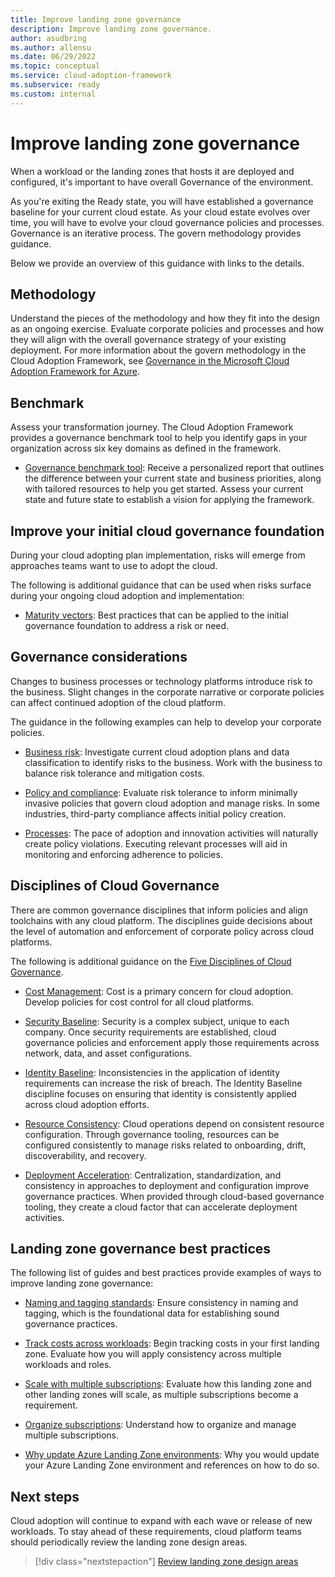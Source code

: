 ```yaml
---
title: Improve landing zone governance
description: Improve landing zone governance.
author: asudbring
ms.author: allensu
ms.date: 06/29/2022
ms.topic: conceptual
ms.service: cloud-adoption-framework
ms.subservice: ready
ms.custom: internal
---
```


# Improve landing zone governance

When a workload or the landing zones that hosts it are deployed and configured, it's important to have overall Governance of the environment.

As you're exiting the Ready state, you will have established a governance baseline for your current cloud estate. As your cloud estate evolves over time, you will have to evolve your cloud governance policies and processes. Governance is an iterative process. The govern methodology provides guidance.

Below we provide an overview of this guidance with links to the details.

## Methodology

Understand the pieces of the methodology and how they fit into the design as an ongoing exercise. Evaluate corporate policies and processes and how they will align with the overall governance strategy of your existing deployment. For more information about the govern methodology in the Cloud Adoption Framework, see [Governance in the Microsoft Cloud Adoption Framework for Azure](/azure/cloud-adoption-framework/govern/).

## Benchmark

Assess your transformation journey. The Cloud Adoption Framework provides a governance benchmark tool to help you identify gaps in your organization across six key domains as defined in the framework.

- [Governance benchmark tool](https://cafbaseline.com/): Receive a personalized report that outlines the difference between your current state and business priorities, along with tailored resources to help you get started. Assess your current state and future state to establish a vision for applying the framework.

## Improve your initial cloud governance foundation

During your cloud adopting plan implementation, risks will emerge from approaches teams want to use to adopt the cloud.

The following is additional guidance that can be used when risks surface during your ongoing cloud adoption and implementation:

- [Maturity vectors](/azure/cloud-adoption-framework/govern/foundation-improvements#maturity-vectors): Best practices that can be applied to the initial governance foundation to address a risk or need.

## Governance considerations

Changes to business processes or technology platforms introduce risk to the business. Slight changes in the corporate narrative or corporate policies can affect continued adoption of the cloud platform.

The guidance in the following examples can help to develop your corporate policies.

- [Business risk](/azure/cloud-adoption-framework/govern/policy-compliance/business-risk): Investigate current cloud adoption plans and data classification to identify risks to the business. Work with the business to balance risk tolerance and mitigation costs.

- [Policy and compliance](/azure/cloud-adoption-framework/govern/policy-compliance/policy-definition): Evaluate risk tolerance to inform minimally invasive policies that govern cloud adoption and manage risks. In some industries, third-party compliance affects initial policy creation.

- [Processes](/azure/cloud-adoption-framework/govern/policy-compliance/processes): The pace of adoption and innovation activities will naturally create policy violations. Executing relevant processes will aid in monitoring and enforcing adherence to policies.

## Disciplines of Cloud Governance

There are common governance disciplines that inform policies and align toolchains with any cloud platform. The disciplines guide decisions about the level of automation and enforcement of corporate policy across cloud platforms.

The following is additional guidance on the [Five Disciplines of Cloud Governance](/azure/cloud-adoption-framework/govern/governance-disciplines#disciplines-of-cloud-governance).

- [Cost Management](/azure/cloud-adoption-framework/govern/cost-management/): Cost is a primary concern for cloud adoption. Develop policies for cost control for all cloud platforms.

- [Security Baseline](/azure/cloud-adoption-framework/govern/security-baseline/): Security is a complex subject, unique to each company. Once security requirements are established, cloud governance policies and enforcement apply those requirements across network, data, and asset configurations.

- [Identity Baseline](/azure/cloud-adoption-framework/govern/identity-baseline/): Inconsistencies in the application of identity requirements can increase the risk of breach. The Identity Baseline discipline focuses on ensuring that identity is consistently applied across cloud adoption efforts.

- [Resource Consistency](/azure/cloud-adoption-framework/govern/resource-consistency/): Cloud operations depend on consistent resource configuration. Through governance tooling, resources can be configured consistently to manage risks related to onboarding, drift, discoverability, and recovery.

- [Deployment Acceleration](/azure/cloud-adoption-framework/govern/deployment-acceleration/): Centralization, standardization, and consistency in approaches to deployment and configuration improve governance practices. When provided through cloud-based governance tooling, they create a cloud factor that can accelerate deployment activities.

## Landing zone governance best practices

The following list of guides and best practices provide examples of ways to improve landing zone governance:

- [Naming and tagging standards](../azure-best-practices/naming-and-tagging.md): Ensure consistency in naming and tagging, which is the foundational data for establishing sound governance practices.

- [Track costs across workloads](../azure-best-practices/track-costs.md): Begin tracking costs in your first landing zone. Evaluate how you will apply consistency across multiple workloads and roles.

- [Scale with multiple subscriptions](../azure-best-practices/scale-subscriptions.md): Evaluate how this landing zone and other landing zones will scale, as multiple subscriptions become a requirement.

- [Organize subscriptions](../landing-zone/design-area/resource-org.md): Understand how to organize and manage multiple subscriptions.

- [Why update Azure Landing Zone environments](../../govern/resource-consistency/why-update-alz.md): Why you would update your Azure Landing Zone environment and references on how to do so.

## Next steps

Cloud adoption will continue to expand with each wave or release of new workloads. To stay ahead of these requirements, cloud platform teams should periodically review the landing zone design areas.

> [!div class="nextstepaction"]
> [Review landing zone design areas](../landing-zone/design-areas.md)
